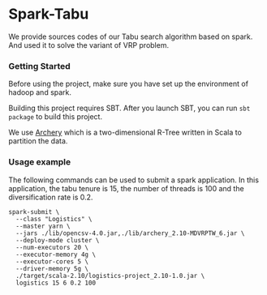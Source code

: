 # Spark-Tabu

We provide sources codes of our Tabu search algorithm based on spark. And used it to solve the variant of VRP problem.

### Getting Started

Before using the project, make sure you have set up the environment of hadoop and spark.

Building this project requires SBT. After you launch SBT, you can run `sbt package` to build this project.

We use [Archery](https://github.com/meetup/archery) which is a two-dimensional R-Tree written in Scala to partition the data. 
### Usage example

The following commands can be used to submit a spark application. In this application, the tabu tenure is 15, the number of threads is 100 and the diversification rate is 0.2.

```
spark-submit \
  --class "Logistics" \
  --master yarn \
  --jars ./lib/opencsv-4.0.jar,./lib/archery_2.10-MDVRPTW_6.jar \
  --deploy-mode cluster \
  --num-executors 20 \
  --executor-memory 4g \
  --executor-cores 5 \
  --driver-memory 5g \
  ./target/scala-2.10/logistics-project_2.10-1.0.jar \
  logistics 15 6 0.2 100
  ```
